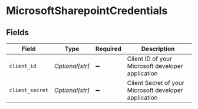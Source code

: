 # MicrosoftSharepointCredentials


## Fields

| Field                                                 | Type                                                  | Required                                              | Description                                           |
| ----------------------------------------------------- | ----------------------------------------------------- | ----------------------------------------------------- | ----------------------------------------------------- |
| `client_id`                                           | *Optional[str]*                                       | :heavy_minus_sign:                                    | Client ID of your Microsoft developer application     |
| `client_secret`                                       | *Optional[str]*                                       | :heavy_minus_sign:                                    | Client Secret of your Microsoft developer application |
